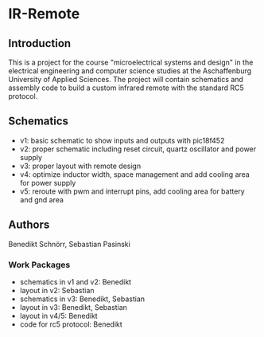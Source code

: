 # IR-Remote
## Introduction
This is a project for the course "microelectrical systems and design" in the electrical engineering and computer science studies at the Aschaffenburg University of Applied Sciences. The project will contain schematics and assembly code to build a custom infrared remote with the standard RC5 protocol.

## Schematics
- v1: basic schematic to show inputs and outputs with pic18f452
- v2: proper schematic including reset circuit, quartz oscillator and power supply
- v3: proper layout with remote design
- v4: optimize inductor width, space management and add cooling area for power supply
- v5: reroute with pwm and interrupt pins, add cooling area for battery and gnd area

## Authors
Benedikt Schnörr,
Sebastian Pasinski

### Work Packages
- schematics in v1 and v2: Benedikt
- layout in v2: Sebastian
- schematics in v3: Benedikt, Sebastian
- layout in v3: Benedikt, Sebastian
- layout in v4/5: Benedikt
- code for rc5 protocol: Benedikt